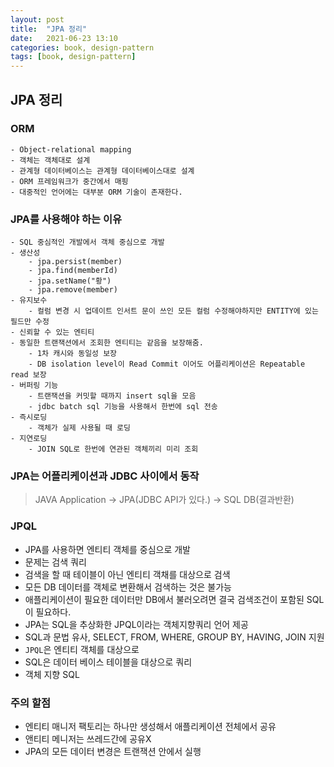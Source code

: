 ```yaml
---
layout: post
title:  "JPA 정리"
date:   2021-06-23 13:10
categories: book, design-pattern
tags: [book, design-pattern]
---
```


## JPA 정리

### ORM
    - Object-relational mapping
    - 객체는 객체대로 설계
    - 관계형 데이터베이스는 관계형 데이터베이스대로 설계
    - ORM 프레임워크가 중간에서 매핑
    - 대중적인 언어에는 대부분 ORM 기술이 존재한다.

### JPA를 사용해야 하는 이유
    - SQL 중심적인 개발에서 객체 중심으로 개발
    - 생산성
        - jpa.persist(member)
        - jpa.find(memberId)
        - jpa.setName("황")
        - jpa.remove(member)
    - 유지보수
        - 컬럼 변경 시 업데이트 인서트 문이 쓰인 모든 컬럼 수정해야하지만 ENTITY에 있는 필드만 수정
    - 신뢰할 수 있는 엔티티
    - 동일한 트랜잭션에서 조회한 엔티티는 같음을 보장해줌.
        - 1차 캐시와 동일성 보장
        - DB isolation level이 Read Commit 이어도 어플리케이션은 Repeatable read 보장
    - 버퍼링 기능
        - 트랜잭션을 커밋할 때까지 insert sql을 모음
        - jdbc batch sql 기능을 사용해서 한번에 sql 전송
    - 즉시로딩
        - 객체가 실제 사용될 때 로딩
    - 지연로딩
        - JOIN SQL로 한번에 연관된 객체끼리 미리 조회

### JPA는 어플리케이션과 JDBC 사이에서 동작
> JAVA Application -> JPA(JDBC API가 있다.) -> SQL DB(결과반환)  

### JPQL
- JPA를 사용하면 엔티티 객체를 중심으로 개발
- 문제는 검색 쿼리
- 검색을 할 때 테이블이 아닌 엔티티 객채를 대상으로 검색
- 모든 DB 데이터를 객체로 변환해서 검색하는 것은 불가능
- 애플리케이션이 필요한 데이터만 DB에서 불러오려면 결국 검색조건이 포함된 SQL이 필요하다.
- JPA는 SQL을 추상화한 JPQL이라는 객체지향쿼리 언어 제공
- SQL과 문법 유사, SELECT, FROM, WHERE, GROUP BY, HAVING, JOIN 지원
- `JPQL`은 엔티티 객체를 대상으로
- SQL은 데이터 베이스 테이블을 대상으로 쿼리
- 객체 지향 SQL

### 주의 할점
- 엔티티 매니저 팩토리는 하나만 생성해서 애플리케이션 전체에서 공유
- 앤티티 메니저는 쓰레드간에 공유X
- JPA의 모든 데이터 변경은 트랜잭션 안에서 실행
    